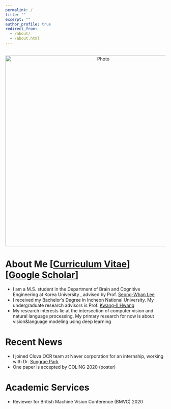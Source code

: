 ```yaml
---
permalink: /
title: ""
excerpt: ""
author_profile: true
redirect_from: 
  - /about/
  - /about.html
---
```



<p align="center">
  <img src="https://MonsKim999.github.io/images/profile2.jpg?raw=true" alt="Photo" style="width: 600px;"/> 
</p>


# About Me [[Curriculum Vitae](https://monskim999.github.io//files/CV__Jung_Jun_Kim.pdf)] [[Google Scholar](https://scholar.google.com/citations?user=LiY2qccAAAAJ&hl=ko)]
* I am a M.S. student in the Department of Brain and Cognitive Engineering at Korea University , advised by Prof. [Seong-Whan Lee](http://pr.korea.ac.kr/sub2_1.php?code=LSW)
* I received my Bachelor’s Degree in Incheon National University. My undergraduate research advisors is Prof. [Kwang-Il Hwang](https://sites.google.com/site/brightdayian/)
* My research interests lie at the intersection of computer vision and natural language processing. My primary research for now is about vision&language modeling using deep learning

# Recent News
* I joined Clova OCR team at Naver corporation for an internship, working with Dr. [Sungrae Park](https://scholar.google.co.kr/citations?user=bMxlLWQAAAAJ&hl=ko)
* One paper is accepted by COLING 2020 (poster)


# Academic Services
* Reviewer for British Machine Vision Conference (BMVC) 2020
